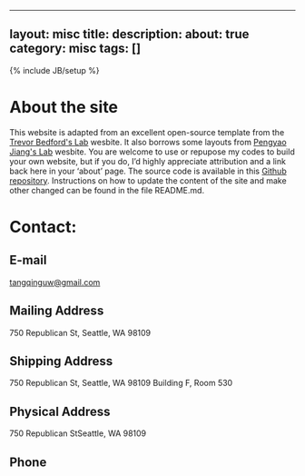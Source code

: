
---
layout: misc
title: 
description:
about: true
category: misc
tags: []
---

{% include JB/setup %}

<a name="about"></a>

# About the site
This website is adapted from an excellent open-source template from the [Trevor Bedford's Lab] wesbite. It also borrows some layouts from [Pengyao Jiang's Lab] wesbite. You are welcome to use or repupose my codes to build your own website, but if you do, I’d highly appreciate attribution and a link back here in your ‘about’ page. The source code is available in this [Github repository]. Instructions on how to update the content of the site and make other changed can be found in the file README.md.


# Contact:

## E-mail
tangqinguw@gmail.com

## Mailing Address
750 Republican St, Seattle, WA 98109

## Shipping Address
750 Republican St, Seattle, WA 98109
Building F, Room 530

## Physical Address
750 Republican StSeattle, WA 98109

## Phone


[Pengyao Jiang's Lab]: (https://pyjiang.github.io/)
[Github repository]: (https://qingtanglab.github.io/)
[Trevor Bedford's Lab]: http://bedford.io

